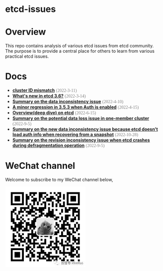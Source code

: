 etcd-issues 
======
# Overview
This repo contains analysis of various etcd issues from etcd community. The purpose is to provide a central place for others to learn from various practical etcd issues.

# Docs
- **[cluster ID mismatch](docs/cluster_id_mismatch.md)** <span style="color: #808080; font-family: Babas; font-size: 1em;">(2022-3-11)</span>
- **[What's new in etcd 3.6?](docs/what_is_new_in_etcd_3_6.md)** <span style="color: #808080; font-family: Babas; font-size: 1em;">(2022-3-14)</span>
- **[Summary on the data inconsistency issue](issues/13766)** <span style="color: #808080; font-family: Babas; font-size: 1em;">(2022-4-10)</span>
- **[A minor regression in 3.5.3 when Auth is enabled](issues/13937)** <span style="color: #808080; font-family: Babas; font-size: 1em;">(2022-4-15)</span>
- **[Overview(deep dive) on etcd](docs/cncf_storage_tag_etcd.md)** <span style="color: #808080; font-family: Babas; font-size: 1em;">(2022-6-15)</span>
- **[Summary on the potential data loss issue in one-member cluster](issues/14370)** <span style="color: #808080; font-family: Babas; font-size: 1em;">(2022-9-5)</span>
- **[Summary on the new data inconsistency issue because etcd doesn't load auth info when recovering from a snapshot](issues/14571)** <span style="color: #808080; font-family: Babas; font-size: 1em;">(2022-10-28)</span>
- **[Summary on the revision inconsistency issue when etcd crashes during defragmentation operation](issues/revision_inconsistency)** <span style="color: #808080; font-family: Babas; font-size: 1em;">(2022-9-5)</span>

# WeChat channel
Welcome to subscribe to my WeChat channel below,

![WeChat Channel](wechat/wechat_channel.jpeg)
